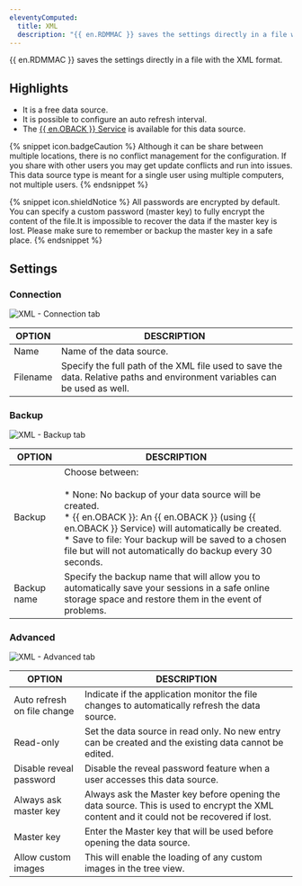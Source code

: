 ```yaml
---
eleventyComputed:
  title: XML
  description: "{{ en.RDMMAC }} saves the settings directly in a file with the XML format."
---
```

{{ en.RDMMAC }} saves the settings directly in a file with the XML format. 

## Highlights 

* It is a free data source. 
* It is possible to configure an auto refresh interval. 
* The [{{ en.OBACK }} Service](/rdm/mac/commands/file/backup/) is available for this data source. 

{% snippet icon.badgeCaution %} 
Although it can be share between multiple locations, there is no conflict management for the configuration. If you share with other users you may get update conflicts and run into issues. This data source type is meant for a single user using multiple computers, not multiple users. 
{% endsnippet %}
 
{% snippet icon.shieldNotice %} 
All passwords are encrypted by default. You can specify a custom password (master key) to fully encrypt the content of the file.It is impossible to recover the data if the master key is lost. Please make sure to remember or backup the master key in a safe place. 
{% endsnippet %}
 
## Settings 

### Connection 

![XML - Connection tab](https://webdevolutions.azureedge.net/docs/en/rdm/mac/clip10163.png) 

| OPTION   | DESCRIPTION |
|----------|-------------|
| Name     | Name of the data source. |
| Filename | Specify the full path of the XML file used to save the data. Relative paths and environment variables can be used as well. |

### Backup 

![XML - Backup tab](https://webdevolutions.azureedge.net/docs/en/rdm/mac/clip10164.png) 

| OPTION      | DESCRIPTION |
|-------------|-------------|
| Backup      | Choose between:<br><br>* None: No backup of your data source will be created.<br>* {{ en.OBACK }}: An {{ en.OBACK }} (using {{ en.OBACK }} Service) will automatically be created.<br>* Save to file: Your backup will be saved to a chosen file but will not automatically do backup every 30 seconds. |
| Backup name | Specify the backup name that will allow you to automatically save your sessions in a safe online storage space and restore them in the event of problems. |

### Advanced 

![XML - Advanced tab](https://webdevolutions.azureedge.net/docs/en/rdm/mac/clip10502.png) 

| OPTION                   | DESCRIPTION |
|--------------------------|-------------|
| Auto refresh on file change | Indicate if the application monitor the file changes to automatically refresh the data source. |
| Read-only               | Set the data source in read only. No new entry can be created and the existing data cannot be edited. |
| Disable reveal password | Disable the reveal password feature when a user accesses this data source. |
| Always ask master key   | Always ask the Master key before opening the data source. This is used to encrypt the XML content and it could not be recovered if lost. |
| Master key              | Enter the Master key that will be used before opening the data source. |
| Allow custom images     | This will enable the loading of any custom images in the tree view. |

